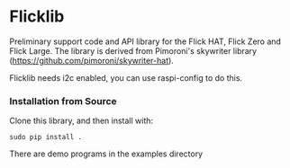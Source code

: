 Flicklib
=========

Preliminary support code and API library for the Flick HAT, Flick Zero and Flick Large.
The library is derived from Pimoroni's skywriter library (https://github.com/pimoroni/skywriter-hat).

Flicklib needs i2c enabled, you can use raspi-config to do this.

### Installation from Source

Clone this library, and then install with:

```
sudo pip install .
```

There are demo programs in the examples directory
